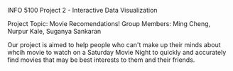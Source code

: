 INFO 5100 Project 2 - Interactive Data Visualization

Project Topic: Movie Recomendations!
Group Members: Ming Cheng, Nurpur Kale, Suganya Sankaran

Our project is aimed to help people who can't make up their minds about whcih movie to watch on a Saturday Movie Night to quickly and accurately find movies that may be best interests to them and their friends. 


